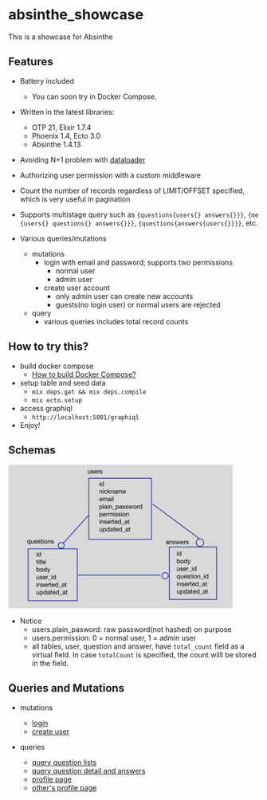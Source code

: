 # absinthe_showcase
This is a showcase for Absinthe

## Features

- Battery included
  - You can soon try in Docker Compose.
- Written in the latest libraries:
  - OTP 21, Elixir 1.7.4
  - Phoenix 1.4, Ecto 3.0
  - Absinthe 1.4.13
- Avoiding N+1 problem with [dataloader](https://hex.pm/packages/dataloader)
- Authorizing user permission with a custom middleware
- Count the number of records regardless of LIMIT/OFFSET specified, which is very useful in pagination
- Supports multistage query such as `{questions{users{} answers{}}}`, `{me {users{} questions{} answers{}}}`, `{questions{answers{users{}}}}`, etc.

- Various queries/mutations
  - mutations
    - login with email and password; supports two permissions
      - normal user
      - admin user
    - create user account
      - only admin user can create new accounts
      - guests(no login user) or normal users are rejected
  - query
    - various queries includes total record counts

## How to try this?
- build docker compose
  - [How to build Docker Compose?](docs/docker.md)
- setup table and seed data
  - `mix deps.get && mix deps.compile`
  - `mix ecto.setup`
- access graphiql
  - `http://localhost:5001/graphiql`
- Enjoy!

## Schemas
<img src="docs/images/er.png" width="450px">

- Notice
  - users.plain_pasword: raw password(not hashed) on purpose
  - users.permission: 0 = normal user, 1 = admin user
  - all tables, user, question and answer, have `total_count` field as a virtual field. In case `totalCount` is specified, the count willl be stored in the field.

## Queries and Mutations
- mutations
  - [login](docs/operations/mutation_login.md)
  - [create user](docs/operations/mutation_create_user.md)

- queries
  - [query question lists](docs/operations/query_questions.md)
  - [query question detail and answers](docs/operations/query_qanda.md)
  - [profile page](docs/operations/query_profile.md)
  - [other's profile page](docs/operations/query_others_profile.md)
